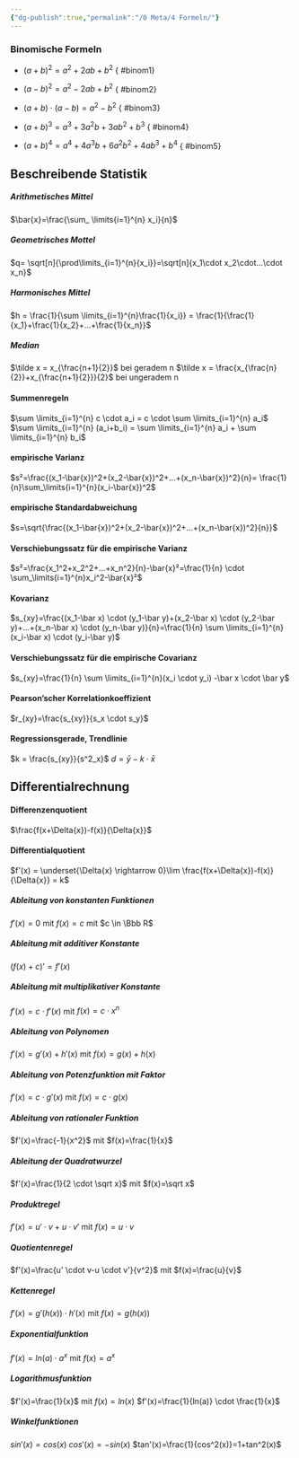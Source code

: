 ```yaml
---
{"dg-publish":true,"permalink":"/0 Meta/4 Formeln/"}
---
```


### Binomische Formeln
- $(a+b)^2=a^2+2ab+b^2$
{ #binom1}

- $(a-b)^2=a^2-2ab+b^2$
{ #binom2}

- $(a+b) \cdot (a-b)=a^2-b^2$
{ #binom3}

- $(a+b)^3=a^3+3a^2b+3ab^2+b^3$
{ #binom4}

- $(a+b)^4=a^4+4a^3b+6a^2b^2+4ab^3+b^4$
{ #binom5}

## Beschreibende Statistik
##### Arithmetisches Mittel
$\bar{x}=\frac{\sum_ \limits{i=1}^{n} x_i}{n}$
##### Geometrisches Mottel
$q= \sqrt[n]{\prod\limits_{i=1}^{n}{x_i}}=\sqrt[n]{x_1\cdot x_2\cdot...\cdot x_n}$
##### Harmonisches Mittel
$h = \frac{1}{\sum \limits_{i=1}^{n}\frac{1}{x_i}} = \frac{1}{\frac{1}{x_1}+\frac{1}{x_2}+...+\frac{1}{x_n}}$
##### Median
$\tilde x = x_{\frac{n+1}{2}}$ bei geradem n
$\tilde x = \frac{x_{\frac{n}{2}}+x_{\frac{n+1}{2}}}{2}$ bei ungeradem n
#### Summenregeln
$\sum \limits_{i=1}^{n} c \cdot a_i = c \cdot \sum \limits_{i=1}^{n} a_i$
$\sum \limits_{i=1}^{n} (a_i+b_i) = \sum \limits_{i=1}^{n} a_i + \sum \limits_{i=1}^{n} b_i$

#### empirische Varianz
$s²=\frac{(x_1-\bar{x})^2+(x_2-\bar{x})^2+...+(x_n-\bar{x})^2}{n}= \frac{1}{n}\sum_\limits{i=1}^{n}(x_i-\bar{x})^2$ 
#### empirische Standardabweichung
$s=\sqrt{\frac{(x_1-\bar{x})^2+(x_2-\bar{x})^2+...+(x_n-\bar{x})^2}{n}}$
#### Verschiebungssatz für die empirische Varianz
$s²=\frac{x_1^2+x_2^2+...+x_n^2}{n}-\bar{x}²=\frac{1}{n} \cdot \sum_\limits{i=1}^{n}x_i^2-\bar{x}²$
#### Kovarianz
$s_{xy}=\frac{(x_1-\bar x) \cdot (y_1-\bar y)+(x_2-\bar x) \cdot (y_2-\bar y)+...+(x_n-\bar x) \cdot (y_n-\bar y)}{n}=\frac{1}{n} \sum \limits_{i=1}^{n}(x_i-\bar x) \cdot (y_i-\bar y)$
#### Verschiebungssatz für die empirische Covarianz
$s_{xy}=\frac{1}{n} \sum \limits_{i=1}^{n}(x_i \cdot y_i) -\bar x \cdot \bar y$
#### Pearson’scher Korrelationkoeffizient
$r_{xy}=\frac{s_{xy}}{s_x \cdot s_y}$
#### Regressionsgerade, Trendlinie
$k = \frac{s_{xy}}{s^2_x}$
$d = \bar y - k \cdot \bar x$
## Differentialrechnung
#### Differenzenquotient
$\frac{f(x+\Delta{x})-f(x)}{\Delta{x}}$
#### Differentialquotient
$f'(x) = \underset{\Delta{x} \rightarrow 0}\lim \frac{f(x+\Delta{x})-f(x)}{\Delta{x}} = k$
##### Ableitung von konstanten Funktionen
$f'(x)=0$ mit $f(x) = c$ mit $c \in \Bbb R$
##### Ableitung mit additiver Konstante
$(f(x) + c)’   = f’(x)$
##### Ableitung mit multiplikativer Konstante
$f'(x)=c \cdot f'(x)$ mit $f(x) = c \cdot x^n$
##### Ableitung von Polynomen
$f'(x) = g'(x)+h'(x)$ mit $f(x)=g(x)+h(x)$
##### Ableitung von Potenzfunktion mit Faktor
$f'(x)=c \cdot g'(x)$ mit $f(x)=c \cdot g(x)$
##### Ableitung von rationaler Funktion
$f'(x)=\frac{-1}{x^2}$ mit $f(x)=\frac{1}{x}$
##### Ableitung der Quadratwurzel
$f'(x)=\frac{1}{2 \cdot \sqrt x}$ mit $f(x)=\sqrt x$
##### Produktregel 
$f'(x)=u' \cdot v+u \cdot v'$ mit $f(x)=u \cdot v$
##### Quotientenregel 
$f'(x)=\frac{u' \cdot v-u \cdot v'}{v^2}$ mit $f(x)=\frac{u}{v}$
##### Kettenregel
$f'(x)=g'(h(x)) \cdot h'(x)$ mit $f(x)=g(h(x))$
##### Exponentialfunktion
$f'(x)=ln(a) \cdot a^x$ mit $f(x)=a^x$
##### Logarithmusfunktion
$f'(x)=\frac{1}{x}$ mit $f(x)=ln(x)$
$f'(x)=\frac{1}{ln(a)} \cdot \frac{1}{x}$
##### Winkelfunktionen
$sin'(x)=cos(x)$
$cos'(x)=-sin(x)$
$tan'(x)=\frac{1}{cos^2(x)}=1+tan^2(x)$